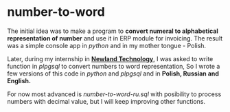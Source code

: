 # number-to-word

The initial idea was to make a program to **convert numeral to alphabetical representation of number** and use it in ERP module for  invoicing. The result was a simple console app in *python* and in my mother tongue - Polish.

Later, during my internship in **[Newland Technology](https://newland.by)**, I was asked to write function in *plpgsql* to convert numbers to word representation, So I wrote a few versions of this code in *python* and *plpgsql* and in **Polish, Russian and English.**

For now most advanced is *number-to-word-ru.sql* with posibility to process numbers with decimal value, but I will keep improving other functions.